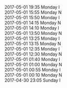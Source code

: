 2017-05-01 19:35 Monday  I  
2017-05-01 15:55 Monday  N  
2017-05-01 15:50 Monday  I  
2017-05-01 14:15 Monday  N  
2017-05-01 14:10 Monday  I  
2017-05-01 13:50 Monday  N  
2017-05-01 13:25 Monday  I  
2017-05-01 13:15 Monday  N  
2017-05-01 12:35 Monday  I  
2017-05-01 12:30 Monday  N  
2017-05-01 01:40 Monday  I  
2017-05-01 01:00 Monday  N  
2017-05-01 00:55 Monday  I  
2017-05-01 00:10 Monday  N  
2017-04-30 23:05 Sunday  I  
